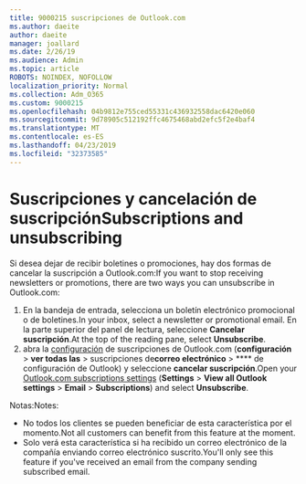 ```yaml
---
title: 9000215 suscripciones de Outlook.com
ms.author: daeite
author: daeite
manager: joallard
ms.date: 2/26/19
ms.audience: Admin
ms.topic: article
ROBOTS: NOINDEX, NOFOLLOW
localization_priority: Normal
ms.collection: Adm_O365
ms.custom: 9000215
ms.openlocfilehash: 04b9812e755ced55331c436932558dac6420e060
ms.sourcegitcommit: 9d78905c512192ffc4675468abd2efc5f2e4baf4
ms.translationtype: MT
ms.contentlocale: es-ES
ms.lasthandoff: 04/23/2019
ms.locfileid: "32373585"
---
```

# <a name="subscriptions-and-unsubscribing"></a><span data-ttu-id="cd03c-102">Suscripciones y cancelación de suscripción</span><span class="sxs-lookup"><span data-stu-id="cd03c-102">Subscriptions and unsubscribing</span></span>

<span data-ttu-id="cd03c-103">Si desea dejar de recibir boletines o promociones, hay dos formas de cancelar la suscripción a Outlook.com:</span><span class="sxs-lookup"><span data-stu-id="cd03c-103">If you want to stop receiving newsletters or promotions, there are two ways you can unsubscribe in Outlook.com:</span></span>

1. <span data-ttu-id="cd03c-104">En la bandeja de entrada, selecciona un boletín electrónico promocional o de boletines.</span><span class="sxs-lookup"><span data-stu-id="cd03c-104">In your inbox, select a newsletter or promotional email.</span></span> <span data-ttu-id="cd03c-105">En la parte superior del panel de lectura, seleccione **Cancelar suscripción**.</span><span class="sxs-lookup"><span data-stu-id="cd03c-105">At the top of the reading pane, select **Unsubscribe**.</span></span>
2. <span data-ttu-id="cd03c-106">abra la [configuración](https://outlook.live.com/mail/options/mail/brandsSubscriptions) de suscripciones de Outlook.com (**configuración** > **ver todas las** > suscripciones de**correo electrónico** > \*\*\*\* de configuración de Outlook) y seleccione **cancelar suscripción**.</span><span class="sxs-lookup"><span data-stu-id="cd03c-106">Open your [Outlook.com subscriptions settings](https://outlook.live.com/mail/options/mail/brandsSubscriptions) (**Settings** > **View all Outlook settings** > **Email** > **Subscriptions**) and select **Unsubscribe**.</span></span>

<span data-ttu-id="cd03c-107">Notas:</span><span class="sxs-lookup"><span data-stu-id="cd03c-107">Notes:</span></span>

- <span data-ttu-id="cd03c-108">No todos los clientes se pueden beneficiar de esta característica por el momento.</span><span class="sxs-lookup"><span data-stu-id="cd03c-108">Not all customers can benefit from this feature at the moment.</span></span>
- <span data-ttu-id="cd03c-109">Solo verá esta característica si ha recibido un correo electrónico de la compañía enviando correo electrónico suscrito.</span><span class="sxs-lookup"><span data-stu-id="cd03c-109">You'll only see this feature if you've received an email from the company sending subscribed email.</span></span>